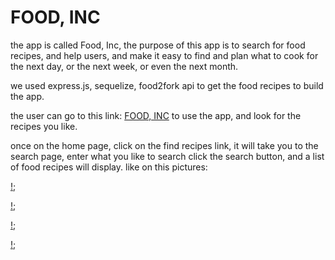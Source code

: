 # FOOD, INC

the app is called Food, Inc, the purpose of this app is to search for food recipes, and help users, and make it easy to find and plan what to cook for the next day, or the next week, or even the next month.

we used express.js, sequelize, food2fork api to get the food recipes to build the app.

the user can go to this link: [FOOD, INC](https://mbfood.herokuapp.com/) to use the app, and look for the recipes you like.

once on the home page, click on the find recipes link, it will take you to the search page, enter what you like to search click the search button, and a list of food recipes will display. like on this pictures: 



[!]();


[!]();


[!]();



[!]();
